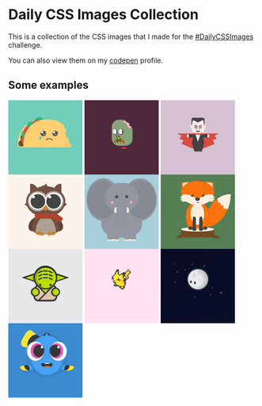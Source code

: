 # Daily CSS Images Collection

This is a collection of the CSS images that I made for the [#DailyCSSImages](http://dailycssimages.com) challenge.

You can also view them on my [codepen](https://codepen.io/vicbergquist/pens/public/) profile.

## Some examples

<img src="screenshots/D13_taco.png" alt="Day 13 - Sad Taco" width="150" align="center">
<img src="screenshots/D17_zombie.gif" alt="Day 17 - Zombie" width="150" align="center">
<img src="screenshots/D18_vampire.gif" alt="Day 18 - Vampire" width="150" align="center">
<img src="screenshots/D29_owl.png" alt="Day 29 - Owl" width="150" align="center">
<img src="screenshots/D2_elephant.png" alt="Day 2 - Elephant" width="150" align="center">
<img src="screenshots/D30_fox.png" alt="Day 30 - Fox" width="150" align="center">
<img src="screenshots/D37_yoda.png" alt="Day 37 - Yoda" width="150" align="center">
<img src="screenshots/D41_pikachu.png" alt="Day 41 - Pikachu" width="150" align="center">
<img src="screenshots/D45_moon.png" alt="Day 45 - Moon" width="150" align="center">
<img src="screenshots/D5_dory.png" alt="Day 2 - Baby Dory" width="150" align="center">